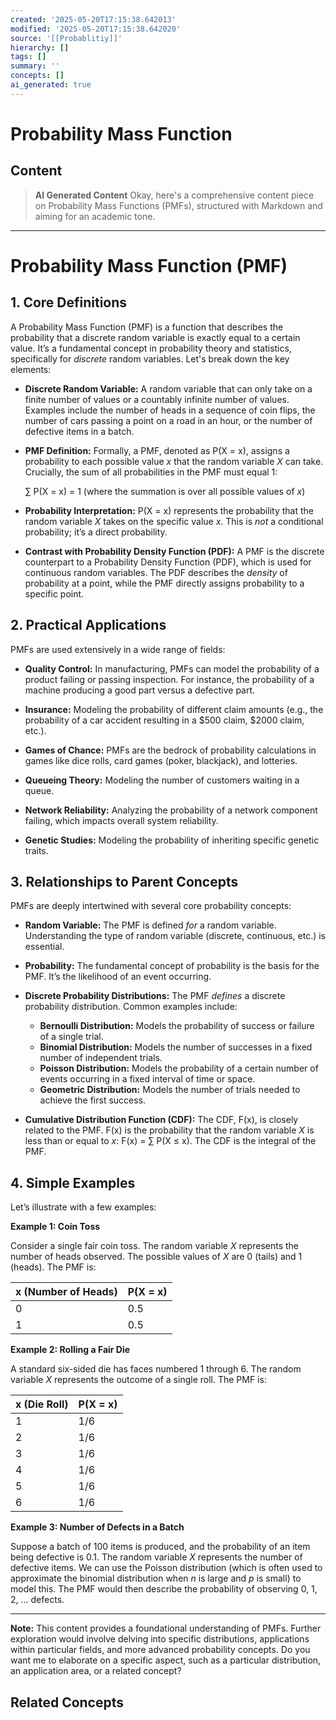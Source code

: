 ```yaml
---
created: '2025-05-20T17:15:38.642013'
modified: '2025-05-20T17:15:38.642020'
source: '[[Probablitiy]]'
hierarchy: []
tags: []
summary: ''
concepts: []
ai_generated: true
---
```


# Probability Mass Function

## Content
> **AI Generated Content**
Okay, here's a comprehensive content piece on Probability Mass Functions (PMFs), structured with Markdown and aiming for an academic tone.

---

# Probability Mass Function (PMF)

## 1. Core Definitions

A Probability Mass Function (PMF) is a function that describes the probability that a discrete random variable is exactly equal to a certain value.  It’s a fundamental concept in probability theory and statistics, specifically for *discrete* random variables. Let's break down the key elements:

* **Discrete Random Variable:** A random variable that can only take on a finite number of values or a countably infinite number of values. Examples include the number of heads in a sequence of coin flips, the number of cars passing a point on a road in an hour, or the number of defective items in a batch.

* **PMF Definition:**  Formally, a PMF, denoted as P(X = x), assigns a probability to each possible value *x* that the random variable *X* can take.  Crucially, the sum of all probabilities in the PMF must equal 1:

   ∑ P(X = x) = 1  (where the summation is over all possible values of *x*)

* **Probability Interpretation:** P(X = x) represents the probability that the random variable *X* takes on the specific value *x*.  This is *not* a conditional probability; it’s a direct probability.

* **Contrast with Probability Density Function (PDF):**  A PMF is the discrete counterpart to a Probability Density Function (PDF), which is used for continuous random variables.  The PDF describes the *density* of probability at a point, while the PMF directly assigns probability to a specific point.


## 2. Practical Applications

PMFs are used extensively in a wide range of fields:

* **Quality Control:**  In manufacturing, PMFs can model the probability of a product failing or passing inspection.  For instance, the probability of a machine producing a good part versus a defective part.

* **Insurance:**  Modeling the probability of different claim amounts (e.g., the probability of a car accident resulting in a $500 claim, $2000 claim, etc.).

* **Games of Chance:**  PMFs are the bedrock of probability calculations in games like dice rolls, card games (poker, blackjack), and lotteries.

* **Queueing Theory:**  Modeling the number of customers waiting in a queue.

* **Network Reliability:**  Analyzing the probability of a network component failing, which impacts overall system reliability.

* **Genetic Studies:** Modeling the probability of inheriting specific genetic traits.



## 3. Relationships to Parent Concepts

PMFs are deeply intertwined with several core probability concepts:

* **Random Variable:** The PMF is defined *for* a random variable.  Understanding the type of random variable (discrete, continuous, etc.) is essential.

* **Probability:** The fundamental concept of probability is the basis for the PMF.  It’s the likelihood of an event occurring.

* **Discrete Probability Distributions:** The PMF *defines* a discrete probability distribution.  Common examples include:
    * **Bernoulli Distribution:**  Models the probability of success or failure of a single trial.
    * **Binomial Distribution:**  Models the number of successes in a fixed number of independent trials.
    * **Poisson Distribution:** Models the probability of a certain number of events occurring in a fixed interval of time or space.
    * **Geometric Distribution:** Models the number of trials needed to achieve the first success.

* **Cumulative Distribution Function (CDF):** The CDF, F(x), is closely related to the PMF.  F(x) is the probability that the random variable *X* is less than or equal to *x*:  F(x) = ∑ P(X ≤ x). The CDF is the integral of the PMF.


## 4. Simple Examples

Let’s illustrate with a few examples:

**Example 1: Coin Toss**

Consider a single fair coin toss.  The random variable *X* represents the number of heads observed.  The possible values of *X* are 0 (tails) and 1 (heads).  The PMF is:

| x (Number of Heads) | P(X = x) |
|---------------------|----------|
| 0                    | 0.5      |
| 1                    | 0.5      |

**Example 2: Rolling a Fair Die**

A standard six-sided die has faces numbered 1 through 6.  The random variable *X* represents the outcome of a single roll. The PMF is:

| x (Die Roll) | P(X = x) |
|--------------|----------|
| 1            | 1/6      |
| 2            | 1/6      |
| 3            | 1/6      |
| 4            | 1/6      |
| 5            | 1/6      |
| 6            | 1/6      |

**Example 3: Number of Defects in a Batch**

Suppose a batch of 100 items is produced, and the probability of an item being defective is 0.1.  The random variable *X* represents the number of defective items.  We can use the Poisson distribution (which is often used to approximate the binomial distribution when *n* is large and *p* is small) to model this. The PMF would then describe the probability of observing 0, 1, 2, ... defects.



---

**Note:** This content provides a foundational understanding of PMFs.  Further exploration would involve delving into specific distributions, applications within particular fields, and more advanced probability concepts.  Do you want me to elaborate on a specific aspect, such as a particular distribution, an application area, or a related concept?

## Related Concepts
